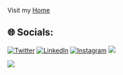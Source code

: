 
Visit my [Home](https://cealum.dev/en)

## 🌐 Socials:
[![Twitter](https://img.shields.io/badge/Twitter-%231DA1F2.svg?logo=Twitter&logoColor=white)](https://twitter.com/A_Azrod_FR) 
[![LinkedIn](https://img.shields.io/badge/LinkedIn-%230077B5.svg?logo=linkedin&logoColor=white)](https://linkedin.com/in/tom-sorabella-26a336189)
[![Instagram](https://img.shields.io/badge/Instagram-%23E4405F.svg?logo=Instagram&logoColor=white)](https://instagram.com/tsorabel)
[![](https://visitcount.itsvg.in/api?id=azrod42&icon=0&color=0)]([https://visitcount.itsvg.in](https://github.com/Azrod42))

![](https://wakatime.com/share/@1f1d1f3d-52ae-4c84-8d0a-2b787fbb6799/e32f9dc1-2089-4045-be6e-5ab7cfbb2a76.svg)
